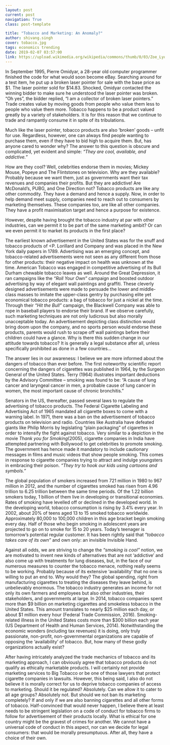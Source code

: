 ```yaml
---
layout: post
current: post
navigation: True
class: post-template

title: "Tobacco and Marketing: An Anomaly?"
author: shivang.singh
cover: tobacco.jpg
tags: economics trending
date: 2019-02-07 03:57:00
link: https://upload.wikimedia.org/wikipedia/commons/thumb/0/03/Zoe_Lyons_Cigar_Wink_High_Res.jpg/680px-Zoe_Lyons_Cigar_Wink_High_Res.jpg
---
```

In September 1995, Pierre Omidyar, a 28-year old computer programmer finished the code for what would soon become eBay. Searching around for a test item, he put up a broken laser pointer for sale with the base price as $1. The laser pointer sold for $14.83. Shocked, Omidyar contacted the winning bidder to make sure he understood the laser pointer was broken. “Oh yes”, the bidder replied, “I am a collector of broken laser pointers.” Trade creates value by moving goods from people who value them less to people who value them more. Tobacco happens to be a product valued greatly by a variety of stakeholders. It is for this reason that we continue to trade and rampantly consume it in spite of its tribulations.

Much like the laser pointer, tobacco products are also ‘broken’ goods – unfit for use. Regardless, however, one can always find people wanting to purchase them, even if they have to bid high to acquire them. But, has anyone cared to wonder why? The answer to this question is obscure and complicated, yet evident and simple: <i>“They are cool, available, and addictive.”</i>

How are they cool? Well, celebrities endorse them in movies; Mickey Mouse, Popeye and The Flintstones on television. Why are they available? Probably because we want them, just as governments want their tax revenues and companies their profits. But they are addictive! Are McDonald’s, PUBG, and One Direction not? Tobacco products are like any other commodity. They have a demand and hence a supply. Now, in order to help demand meet supply, companies need to reach out to consumers by marketing themselves. These companies too, are like all other companies. They have a profit maximisation target and hence a purpose for existence.

However, despite having brought the tobacco industry at par with other industries, can we permit it to be part of the same marketing ambit? Or can we even permit it to market its products in the first place?

The earliest known advertisement in the United States was for the snuff and tobacco products of <P. Lorillard and Company and was placed in the New York daily papers in 1789. Advertising was an emerging concept, and tobacco-related advertisements were not seen as any different from those for other products: their negative impact on health was unknown at the time. American Tobacco was engaged in competitive advertising of its Bull Durham chewable tobacco leaves as well. Around the Great Depression, it ran campaigns like the <i>“Roll Your Own”</i> campaign and boosted outdoor advertising by way of elegant wall paintings and graffiti. These cleverly designed advertisements were made to persuade the lower and middle-class masses to imitate the upper-class gentry by purchasing elite yet economical tobacco products: a bag of tobacco for just a nickel at the time. Through their <i>“Hit the Bull”</i> campaign, the Blackwell Company was able to rope in baseball players to endorse their brand. If we observe carefully, such marketing techniques are not only ludicrous but also morally unacceptable today. An advertisement depicting class distinction would bring doom upon the company, and no sports person would endorse these products, parents would rush to scrape off wall paintings before their children could have a glance. Why is there this sudden change in our attitude towards tobacco? It is generally a legal substance after all, unless specifically prohibited as done in a few countries…

The answer lies in our awareness: I believe we are more informed about the dangers of tobacco than ever before. The first noteworthy scientific report concerning the dangers of cigarettes was published in 1964, by the Surgeon General of the United States. Terry (1964) illustrates important deductions by the Advisory Committee – smoking was found to be: “A cause of lung cancer and laryngeal cancer in men, a probable cause of lung cancer in women, the most important cause of chronic bronchitis.”

Senators in the US, thereafter, passed several laws to regulate the advertising of tobacco products. The Federal Cigarette Labeling and Advertising Act of 1965 mandated all cigarette boxes to come with a warning label. In 1971, there was a ban on the advertisement of tobacco products on television and radio. Countries like Australia have defeated giants like Philip Morris by legislating “plain packaging” of cigarettes in order to intensify the fight against tobacco. Very similar to a depiction in the movie <i>Thank you for Smoking</i>(2005), cigarette companies in India have attempted partnering with Bollywood to get celebrities to promote smoking. The government has hence made it mandatory to include cautionary messages in films and music videos that show people smoking. This comes in response to cigarette companies trying to attract and indulge youngsters in embracing their poison. <i>“They try to hook our kids using cartoons and symbols.”</i>

The global population of smokers increased from 721 million in 1980 to 967 million in 2012, and the number of cigarettes smoked has risen from 4.96 trillion to 6.25 trillion between the same time periods. Of the 1.22 billion smokers today, 1 billion of them live in developing or transitional economies. Rates of smoking have levelled off or declined in the developed world. In the developing world, tobacco consumption is rising by 3.4% every year. In 2002, about 20% of teens aged 13 to 15 smoked tobacco worldwide. Approximately 80,000 to 100,000 children in this age bracket begin smoking every day. Half of those who begin smoking in adolescent years are projected to go on to smoke for 15 to 20 years. Today’s teenager is tomorrow’s potential regular customer. It has been rightly said that <i>“tobacco takes care of its own”</i> and own only: an invisible Invisible Hand.

Against all odds, we are striving to change the <i>“smoking is cool”</i> notion, we are motivated to invent new kinds of alternatives that are not ‘addictive’ and also come up with treatments for lung diseases, but, in the face of our numerous measures to counter the tobacco menace, nothing really seems to be working. Probably because of its extensive ‘availability’ that no one is willing to put an end to. Why would they? The global spending, right from manufacturing cigarettes to treating the diseases they leave behind, is unbelievably enormous. The tobacco industry generates an income for not only its own farmers and employees but also other industries, their stakeholders, and governments at large. In 2014, tobacco companies spent more than $9 billion on marketing cigarettes and smokeless tobacco in the United States. This amount translates to nearly $25 million each day, or about $1 million every hour (Federal Trade Commission, 2016). Smoking-related illness in the United States costs more than $300 billion each year (US Department of Health and Human Services, 2014). Notwithstanding the economic wonders (including tax revenues) it is doing, only truly passionate, non-profit, non-governmental organizations are capable of opposing the ‘availability’ of tobacco. But, how many of these godly organizations actually exist?

After having intricately analyzed the trade mechanics of tobacco and its marketing approach, I can obviously agree that tobacco products do not qualify as ethically marketable products. I will certainly not provide marketing services to Big Tobacco or be one of those lawyers that protect cigarette companies in lawsuits. However, this being said, I also do not believe it is morally correct for us to deprive tobacco companies of access to marketing. Should it be regulated? Absolutely. Can we allow it to cater to all age groups? Absolutely not. But should we not ban its marketing completely? If and only if we are also banning cigarettes and all other forms of tobacco. Half-convinced that would never happen, I believe there at least needs to be stringent legislation on a code of conduct for tobacco firms to follow for advertisement of their products locally. What is ethical for one country might be the gravest of crimes for another. We cannot have a universal code of conduct in this aspect, nor can we decide for legal consumers: that would be morally presumptuous. After all, they have a choice of their own.
